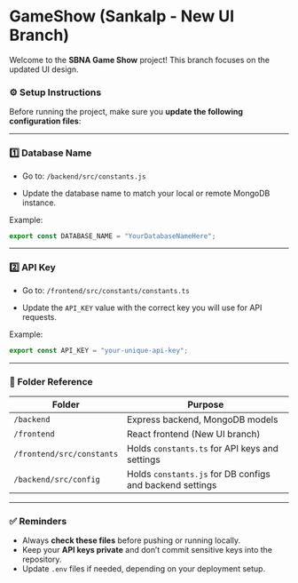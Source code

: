 # GameShow (Sankalp - New UI Branch)

Welcome to the **SBNA Game Show** project!
This branch focuses on the updated UI design.

### ⚙️ Setup Instructions

Before running the project, make sure you **update the following configuration files**:

---

### 1️⃣ Database Name

* Go to:
  `/backend/src/constants.js`

* Update the database name to match your local or remote MongoDB instance.

Example:

```js
export const DATABASE_NAME = "YourDatabaseNameHere";
```

---

### 2️⃣ API Key

* Go to:
  `/frontend/src/constants/constants.ts`

* Update the `API_KEY` value with the correct key you will use for API requests.

Example:

```ts
export const API_KEY = "your-unique-api-key";
```

---

### 📁 Folder Reference

| Folder                    | Purpose                                                  |
| ------------------------- | -------------------------------------------------------- |
| `/backend`                | Express backend, MongoDB models                          |
| `/frontend`               | React frontend (New UI branch)                           |
| `/frontend/src/constants` | Holds `constants.ts` for API keys and settings           |
| `/backend/src/config`     | Holds `constants.js` for DB configs and backend settings |

---

### ✅ Reminders

* Always **check these files** before pushing or running locally.
* Keep your **API keys private** and don’t commit sensitive keys into the repository.
* Update `.env` files if needed, depending on your deployment setup.
